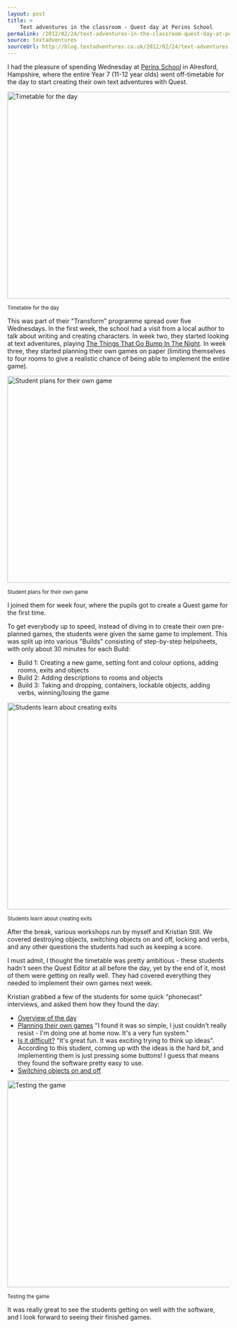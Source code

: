 ```yaml
---
layout: post
title: >
    Text adventures in the classroom - Quest day at Perins School
permalink: /2012/02/24/text-adventures-in-the-classroom-quest-day-at-perins-school/
source: textadventures
sourceUrl: http://blog.textadventures.co.uk/2012/02/24/text-adventures-in-the-classroom-quest-day-at-perins-school/
---
```

I had the pleasure of spending Wednesday at <a href="http://www.perins.net/">Perins School</a> in Alresford, Hampshire, where the entire Year 7 (11-12 year olds) went off-timetable for the day to start creating their own text adventures with Quest.

<a href="/images/2012/textadventuresblog.files.wordpress.com-2012-02-dsc02158.jpg"><img class="size-full wp-image-1138" alt="Timetable for the day" src="/images/2012/textadventuresblog.files.wordpress.com-2012-02-dsc02158.jpg" width="625" height="468" /></a>

<small>Timetable for the day</small>

This was part of their "Transform" programme spread over five Wednesdays. In the first week, the school had a visit from a local author to talk about writing and creating characters. In week two, they started looking at text adventures, playing <a href="http://www.textadventures.co.uk/review/346/">The Things That Go Bump In The Night</a>. In week three, they started planning their own games on paper (limiting themselves to four rooms to give a realistic chance of being able to implement the entire game).

<a href="/images/2012/textadventuresblog.files.wordpress.com-2012-02-dsc02149.jpg"><img class="size-full wp-image-1137" alt="Student plans for their own game" src="/images/2012/textadventuresblog.files.wordpress.com-2012-02-dsc02149.jpg" width="625" height="468" /></a>

<small>Student plans for their own game</small>

I joined them for week four, where the pupils got to create a Quest game for the first time.

To get everybody up to speed, instead of diving in to create their own pre-planned games, the students were given the same game to implement. This was split up into various "Builds" consisting of step-by-step helpsheets, with only about 30 minutes for each Build:
<ul>
	<li>Build 1: Creating a new game, setting font and colour options, adding rooms, exits and objects</li>
	<li>Build 2: Adding descriptions to rooms and objects</li>
	<li>Build 3: Taking and dropping, containers, lockable objects, adding verbs, winning/losing the game</li>
</ul>

<a href="/images/2012/textadventuresblog.files.wordpress.com-2012-02-dsc02148.jpg"><img class="size-full wp-image-1136" alt="Students learn about creating exits" src="/images/2012/textadventuresblog.files.wordpress.com-2012-02-dsc02148.jpg" width="625" height="468" /></a>

<small>Students learn about creating exits</small>

After the break, various workshops run by myself and Kristian Still. We covered destroying objects, switching objects on and off, locking and verbs, and any other questions the students had such as keeping a score.

I must admit, I thought the timetable was pretty ambitious - these students hadn't seen the Quest Editor at all before the day, yet by the end of it, most of them were getting on really well. They had covered everything they needed to implement their own games next week.

Kristian grabbed a few of the students for some quick "phonecast" interviews, and asked them how they found the day:
<ul>
	<li><a href="http://www.kristianstill.co.uk/wordpress/2012/02/22/ipadio-quest-coding/">Overview of the day</a></li>
	<li><a href="http://www.kristianstill.co.uk/wordpress/2012/02/22/ipadio-quest-coders-of-the-quest/">Planning their own games</a> "I found it was so simple, I just couldn't really resist - I'm doing one at home now. It's a very fun system."</li>
	<li><a href="http://www.kristianstill.co.uk/wordpress/2012/02/22/ipadio-quest-overview/">Is it difficult?</a> "It's great fun. It was exciting trying to think up ideas". According to this student, coming up with the ideas is the hard bit, and implementing them is just pressing some buttons! I guess that means they found the software pretty easy to use.</li>
	<li><a href="http://www.kristianstill.co.uk/wordpress/2012/02/22/ipadio-switched/">Switching objects on and off</a></li>
</ul>

<a href="/images/2012/textadventuresblog.files.wordpress.com-2012-02-dsc02170.jpg"><img class="size-full wp-image-1139" alt="Testing the game" src="/images/2012/textadventuresblog.files.wordpress.com-2012-02-dsc02170.jpg" width="625" height="468" /></a>

<small>Testing the game</small>

It was really great to see the students getting on well with the software, and I look forward to seeing their finished games.